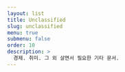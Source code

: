 ```yaml
---
layout: list
title: Unclassified
slug: unclassified
menu: true
submenu: false
order: 10
description: >
  경제. 취미. 그 외 살면서 필요한 기타 문서.
---
```

